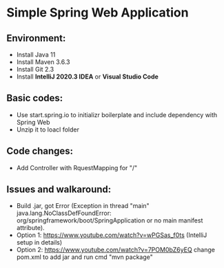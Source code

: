 # Simple Spring Web Application

## Environment:
- Install Java 11
- Install Maven 3.6.3
- Install Git 2.3
- Install <b>IntelliJ 2020.3 IDEA</b> or <b>Visual Studio Code</b>

## Basic codes:
- Use start.spring.io to initializr boilerplate and include dependency with Spring Web
- Unzip it to loacl folder

## Code changes:
- Add Controller with RquestMapping for "/" 

## Issues and walkaround: 
- Build .jar, got Error (Exception in thread "main" java.lang.NoClassDefFoundError: org/springframework/boot/SpringApplication or no main manifest attribute). 
-  Option 1: https://www.youtube.com/watch?v=wPGSas_f0ts (IntelliJ setup in details)
-  Option 2: https://www.youtube.com/watch?v=7POM0bZ6yEQ change pom.xml to add <packaging>jar</packaging> and run cmd "mvn package"


